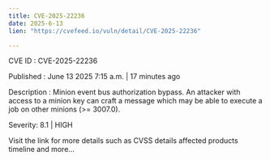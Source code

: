 ```yaml
---
title: CVE-2025-22236
date: 2025-6-13
lien: "https://cvefeed.io/vuln/detail/CVE-2025-22236"

---
```


CVE ID : CVE-2025-22236

Published :  June 13
2025
7:15 a.m. | 17 minutes ago

Description : Minion event bus authorization bypass. An attacker with access to a minion key can craft a message which may be able to execute a job on other minions (>= 3007.0).

Severity: 8.1 | HIGH

Visit the link for more details
such as CVSS details
affected products
timeline
and more...
